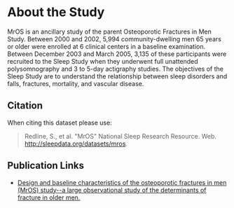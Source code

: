 # About the Study

MrOS is an ancillary study of the parent Osteoporotic Fractures in Men Study. Between 2000 and 2002, 5,994 community-dwelling men 65 years or older were enrolled at 6 clinical centers in a baseline examination. Between December 2003 and March 2005, 3,135 of these participants were recruited to the Sleep Study when they underwent full unattended polysomnography and 3 to 5-day actigraphy studies. The objectives of the Sleep Study are to understand the relationship between sleep disorders and falls, fractures, mortality, and vascular disease.

## Citation

When citing this dataset please use:

> Redline, S., et al. "MrOS" National Sleep Research Resource. Web. http://sleepdata.org/datasets/mros.

## Publication Links

- [Design and baseline characteristics of the osteoporotic fractures in men (MrOS) study--a large observational study of the determinants of fracture in older men.](http://www.ncbi.nlm.nih.gov/pubmed/16084776)
